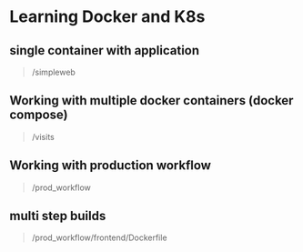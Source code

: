 # Learning Docker and K8s

## single container with application
>/simpleweb
## Working with multiple docker containers (docker compose)
>/visits

## Working with production workflow
>/prod_workflow

## multi step builds
>/prod_workflow/frontend/Dockerfile
